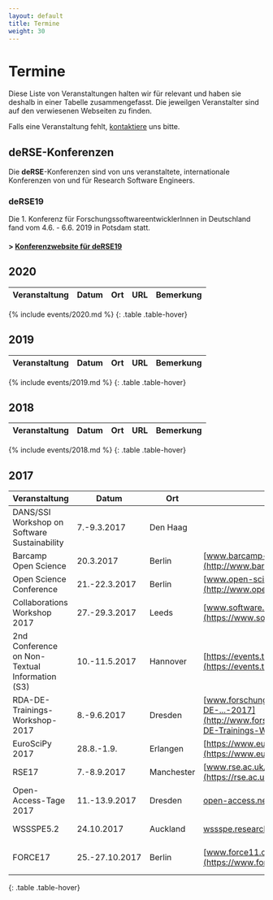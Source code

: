 ```yaml
--- 
layout: default 
title: Termine
weight: 30
---
```


# Termine

Diese Liste von Veranstaltungen halten wir für relevant und haben sie
deshalb in einer Tabelle zusammengefasst. Die jeweilgen Veranstalter
sind auf den verwiesenen Webseiten zu finden.

Falls eine Veranstaltung fehlt, [kontaktiere](join.html) uns bitte.

## deRSE-Konferenzen

Die **deRSE**-Konferenzen sind von uns veranstaltete, internationale Konferenzen von und für Research Software Engineers.

### deRSE19

Die 1. Konferenz für ForschungssoftwareentwicklerInnen in Deutschland fand vom 4.6. - 6.6. 2019 in Potsdam statt.

#### \> [Konferenzwebsite für deRSE19](conf2019/)

## 2020  

| Veranstaltung | Datum | Ort | URL | Bemerkung |
| --- | --- | --- | --- | --- |
{% include events/2020.md %}
{: .table .table-hover}

## 2019  

| Veranstaltung | Datum | Ort | URL | Bemerkung |
| --- | --- | --- | --- | --- |
{% include events/2019.md %}
{: .table .table-hover}

## 2018  

| Veranstaltung | Datum | Ort | URL | Bemerkung |
| --- | --- | --- | --- | --- |
{% include events/2018.md %}
{: .table .table-hover}

## 2017

| Veranstaltung | Datum | Ort | URL | Bemerkung |
| --- | --- | --- | --- | --- |
| DANS/SSI Workshop on Software Sustainability | 7.-9.3.2017 | Den Haag |
| Barcamp Open Science | 20.3.2017 | Berlin | [www.barcamp-open-science.eu/](http://www.barcamp-open-science.eu/) | free! |
| Open Science Conference | 21.-22.3.2017 | Berlin | [www.open-science-conference.eu/](http://www.open-science-conference.eu/) | Early-Bird bis 14.2. |
| Collaborations Workshop 2017 | 27.-29.3.2017 | Leeds | [www.software.ac.uk/cw17](https://www.software.ac.uk/cw17) |
| 2nd Conference on Non-Textual Information (S3) | 10.-11.5.2017 | Hannover | [https://events.tib.eu/nontextualinformation2017/](https://events.tib.eu/nontextualinformation2017/) |
| RDA-DE-Trainings-Workshop-2017 | 8.-9.6.2017 | Dresden | [www.forschungsdaten.org/index.php/RDA-DE-...-2017](http://www.forschungsdaten.org/index.php/RDA-DE-Trainings-Workshop-2017) |
| EuroSciPy 2017 | 28.8.-1.9. | Erlangen | [https://www.euroscipy.org/2017/](https://www.euroscipy.org/2017/) |
| RSE17 | 7.-8.9.2017 | Manchester | [www.rse.ac.uk/conf2017](https://rse.ac.uk/conf2017) |
| Open-Access-Tage 2017 | 11.-13.9.2017| Dresden | [open-access.net/...-tage-2017-dresden/](https://open-access.net/community/open-access-tage/open-access-tage-2017-dresden/) |
| WSSSPE5.2 | 24.10.2017| Auckland| [wssspe.researchcomputing...wssspe5-2/](http://wssspe.researchcomputing.org.uk/category/wssspe5-2/) | [13th IEEE eScience](http://escience2017.org.nz) | 
| FORCE17 | 25.-27.10.2017 | Berlin | [www.force11.org/meetings/force2017](https://www.force11.org/meetings/force2017) | [open access week](http://www.openaccessweek.org) |
{: .table .table-hover}

